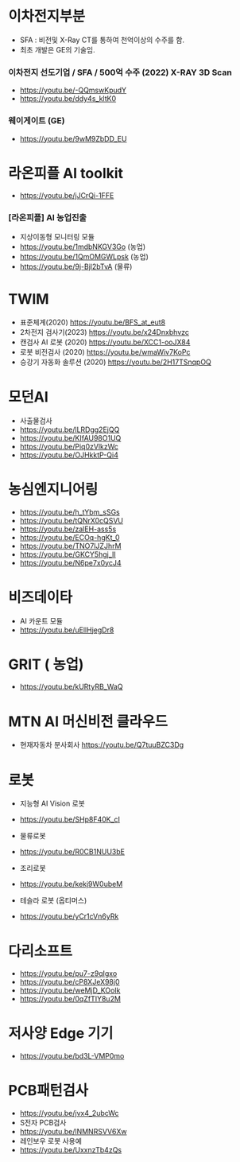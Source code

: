 # 이차전지부분
* SFA : 비전및 X-Ray CT를 통하여 천억이상의 수주를 함.
* 최초 개발은 GE의 기술임.
### 이차전지 선도기업 / SFA / 500억 수주 (2022) X-RAY 3D Scan
* https://youtu.be/-QQmswKpudY
* https://youtu.be/ddy4s_kltK0
### 웨이게이트 (GE)
* https://youtu.be/9wM9ZbDD_EU

# 라온피플 AI toolkit
* https://youtu.be/jJCrQi-1FFE  

### [라온피플] AI 농업진출  
* 지상이동형 모니터링 모듈
* https://youtu.be/1mdbNKGV3Go (농업)  
* https://youtu.be/1QmOMGWLpsk (농업)  
* https://youtu.be/9j-Bjl2bTvA (물류)  

# TWIM  
* 표준체계(2020)  https://youtu.be/BFS_at_eut8  
* 2차전지 검사기(2023)  https://youtu.be/x24Dnxbhvzc  
* 캔검사 AI 로봇 (2020)  https://youtu.be/XCC1-ooJX84  
* 로봇 비전검사 (2020)  https://youtu.be/wmaWiv7KoPc  
* 승강기 자동화 솔루션 (2020)  https://youtu.be/2H17TSnqpOQ  

# 모던AI  
* 사출물검사
* https://youtu.be/lLRDgg2EjQQ  
* https://youtu.be/KIfAU98O1UQ  
* https://youtu.be/Piq0zVlkzWc  
* https://youtu.be/OJHkktP-Qi4  

# 농심엔지니어링  
* https://youtu.be/h_tYbm_sSGs  
* https://youtu.be/tQNrX0cQSVU  
* https://youtu.be/zalEH-ass5s  
* https://youtu.be/ECOq-hgKt_0  
* https://youtu.be/TNO7lJZJhrM  
* https://youtu.be/GKCY5hgj_II  
* https://youtu.be/N6pe7x0ycJ4  

# 비즈데이타  
* AI 카운트 모듈
* https://youtu.be/uEllHjegDr8  

# GRIT ( 농업)  
* https://youtu.be/kURtyRB_WaQ  

# MTN AI 머신비전 클라우드  
* 현재자동차 분사회사 https://youtu.be/Q7tuuBZC3Dg  

# 로봇

* 지능형 AI Vision 로봇  
* https://youtu.be/SHp8F40K_cI  

* 물류로봇
* https://youtu.be/R0CB1NUU3bE
* 조리로봇
* https://youtu.be/kekj9W0ubeM
* 테슬라 로봇 (옵티머스)
* https://youtu.be/yCr1cVn6yRk

# 다리소프트
* https://youtu.be/pu7-z9qIgxo
* https://youtu.be/cP8XJeX98j0
* https://youtu.be/weMjD_KOoIk
* https://youtu.be/0qZfTIY8u2M

# 저사양 Edge 기기  
* https://youtu.be/bd3L-VMP0mo  


# PCB패턴검사
* https://youtu.be/jvx4_2ubcWc
* S전자 PCB검사
* https://youtu.be/lNMNRSVV6Xw
* 레인보우 로봇 사용예
* https://youtu.be/UxxnzTb4zQs
